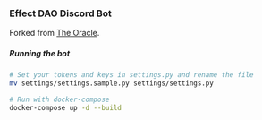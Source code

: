 ### Effect DAO Discord Bot
Forked from <a href="https://github.com/bommels/TheOracle">The Oracle</a>.

##### Running the bot
```bash
# Set your tokens and keys in settings.py and rename the file
mv settings/settings.sample.py settings/settings.py

# Run with docker-compose
docker-compose up -d --build
```
